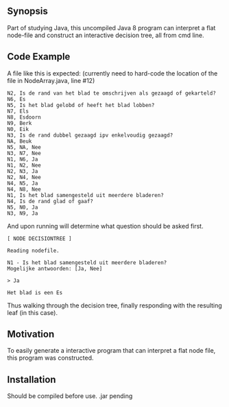 ## Synopsis

Part of studying Java, this uncompiled Java 8 program can interpret a flat node-file and construct an interactive decision tree, all from cmd line.

## Code Example

A file like this is expected: (currently need to hard-code the location of the file in NodeArray.java, line #12)

```
N2, Is de rand van het blad te omschrijven als gezaagd of gekarteld?
N6, Es
N5, Is het blad gelobd of heeft het blad lobben?
N7, Els
N8, Esdoorn
N9, Berk
N0, Eik
N3, Is de rand dubbel gezaagd ipv enkelvoudig gezaagd?
NA, Beuk
N5, NA, Nee
N3, N7, Nee
N1, N6, Ja
N1, N2, Nee
N2, N3, Ja
N2, N4, Nee
N4, N5, Ja
N4, N8, Nee
N1, Is het blad samengesteld uit meerdere bladeren?
N4, Is de rand glad of gaaf?
N5, N0, Ja
N3, N9, Ja

```

And upon running will determine what question should be asked first.

```
[ NODE DECISIONTREE ]

Reading nodefile.

N1 - Is het blad samengesteld uit meerdere bladeren?
Mogelijke antwoorden: [Ja, Nee]

> Ja

Het blad is een Es

```

Thus walking through the decision tree, finally responding with the resulting leaf (in this case).

## Motivation

To easily generate a interactive program that can interpret a flat node file, this program was constructed. 

## Installation

Should be compiled before use. .jar pending
